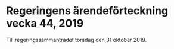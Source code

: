 # Regeringens ärendeförteckning vecka 44, 2019

Till regeringssammanträdet torsdag den 31 oktober 2019\.
